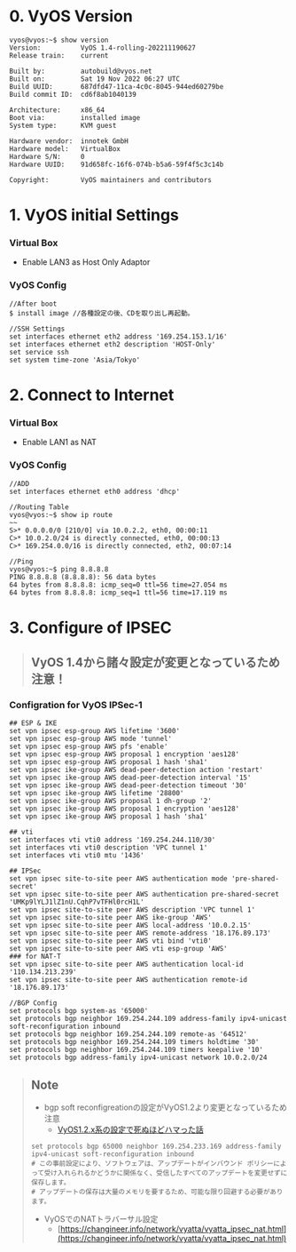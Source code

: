 # 0. VyOS Version
```
vyos@vyos:~$ show version
Version:          VyOS 1.4-rolling-202211190627
Release train:    current

Built by:         autobuild@vyos.net
Built on:         Sat 19 Nov 2022 06:27 UTC
Build UUID:       687dfd47-11ca-4c0c-8045-944ed60279be
Build commit ID:  cd6f8ab1040139

Architecture:     x86_64
Boot via:         installed image
System type:      KVM guest

Hardware vendor:  innotek GmbH
Hardware model:   VirtualBox
Hardware S/N:     0
Hardware UUID:    91d658fc-16f6-074b-b5a6-59f4f5c3c14b

Copyright:        VyOS maintainers and contributors
```

# 1. VyOS initial Settings
### Virtual Box
* Enable LAN3 as Host Only Adaptor

### VyOS Config
```
//After boot
$ install image //各種設定の後、CDを取り出し再起動。

//SSH Settings
set interfaces ethernet eth2 address '169.254.153.1/16'
set interfaces ethernet eth2 description 'HOST-Only'
set service ssh 
set system time-zone 'Asia/Tokyo'
```

# 2. Connect to Internet
### Virtual Box
* Enable LAN1 as NAT

### VyOS Config
```
//ADD
set interfaces ethernet eth0 address 'dhcp'

//Routing Table
vyos@vyos:~$ show ip route
~~
S>* 0.0.0.0/0 [210/0] via 10.0.2.2, eth0, 00:00:11
C>* 10.0.2.0/24 is directly connected, eth0, 00:00:13
C>* 169.254.0.0/16 is directly connected, eth2, 00:07:14

//Ping
vyos@vyos:~$ ping 8.8.8.8
PING 8.8.8.8 (8.8.8.8): 56 data bytes
64 bytes from 8.8.8.8: icmp_seq=0 ttl=56 time=27.054 ms
64 bytes from 8.8.8.8: icmp_seq=1 ttl=56 time=17.119 ms

```

# 3. Configure of IPSEC
> ## VyOS 1.4から諸々設定が変更となっているため注意！

### Configration for VyOS IPSec-1
```
## ESP & IKE
set vpn ipsec esp-group AWS lifetime '3600'
set vpn ipsec esp-group AWS mode 'tunnel'
set vpn ipsec esp-group AWS pfs 'enable'
set vpn ipsec esp-group AWS proposal 1 encryption 'aes128'
set vpn ipsec esp-group AWS proposal 1 hash 'sha1'
set vpn ipsec ike-group AWS dead-peer-detection action 'restart'
set vpn ipsec ike-group AWS dead-peer-detection interval '15'
set vpn ipsec ike-group AWS dead-peer-detection timeout '30'
set vpn ipsec ike-group AWS lifetime '28800'
set vpn ipsec ike-group AWS proposal 1 dh-group '2'
set vpn ipsec ike-group AWS proposal 1 encryption 'aes128'
set vpn ipsec ike-group AWS proposal 1 hash 'sha1'

## vti
set interfaces vti vti0 address '169.254.244.110/30'
set interfaces vti vti0 description 'VPC tunnel 1'
set interfaces vti vti0 mtu '1436'

## IPSec
set vpn ipsec site-to-site peer AWS authentication mode 'pre-shared-secret'
set vpn ipsec site-to-site peer AWS authentication pre-shared-secret 'UMKp9lYLJ1lZ1nU.CqhP7vTFHl0rcH1L'
set vpn ipsec site-to-site peer AWS description 'VPC tunnel 1'
set vpn ipsec site-to-site peer AWS ike-group 'AWS'
set vpn ipsec site-to-site peer AWS local-address '10.0.2.15'
set vpn ipsec site-to-site peer AWS remote-address '18.176.89.173'
set vpn ipsec site-to-site peer AWS vti bind 'vti0'
set vpn ipsec site-to-site peer AWS vti esp-group 'AWS'
### for NAT-T
set vpn ipsec site-to-site peer AWS authentication local-id '110.134.213.239'
set vpn ipsec site-to-site peer AWS authentication remote-id '18.176.89.173'

//BGP Config
set protocols bgp system-as '65000'
set protocols bgp neighbor 169.254.244.109 address-family ipv4-unicast soft-reconfiguration inbound
set protocols bgp neighbor 169.254.244.109 remote-as '64512'
set protocols bgp neighbor 169.254.244.109 timers holdtime '30'
set protocols bgp neighbor 169.254.244.109 timers keepalive '10'
set protocols bgp address-family ipv4-unicast network 10.0.2.0/24
```

> ## Note
>  - bgp soft reconfigreationの設定がVyOS1.2より変更となっているため注意
>    - [VyOS1.2.x系の設定で死ぬほどハマった話](https://note.com/tech_share/n/nb2cd20a433fd)
> 
> ```
> set protocols bgp 65000 neighbor 169.254.233.169 address-family ipv4-unicast soft-reconfiguration inbound
> # この事前設定により、ソフトウェアは、アップデートがインバウンド ポリシーによって受け入れられるかどうかに関係なく、受信したすべてのアップデートを変更せずに保存します。 
> # アップデートの保存は大量のメモリを要するため、可能な限り回避する必要があります。
> ```
> - VyOSでのNATトラバーサル設定
>   - [https://changineer.info/network/vyatta/vyatta_ipsec_nat.html](https://changineer.info/network/vyatta/vyatta_ipsec_nat.html)

